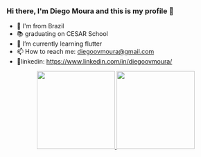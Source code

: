 ### Hi there, I'm Diego Moura and this is my profile 👋

- 📍 I'm from Brazil
- 📚 graduating on CESAR School
- 🌱 I’m currently learning flutter
- 📫 How to reach me: diegoovmoura@gmail.com
- 📱linkedin: https://www.linkedin.com/in/diegoovmoura/

<div align="center">
  <a href="https://github.com/diegoovmoura">
  <img height="180em" src="https://github-readme-stats.vercel.app/api?username=diegoovmoura&show_icons=true&theme=nord&include_all_commits=true&count_private=false"/>
  <img height="180em" src="https://github-readme-stats.vercel.app/api/top-langs/?username=diegoovmoura&layout=compact&langs_count=6&theme=nord"/>
</div>
